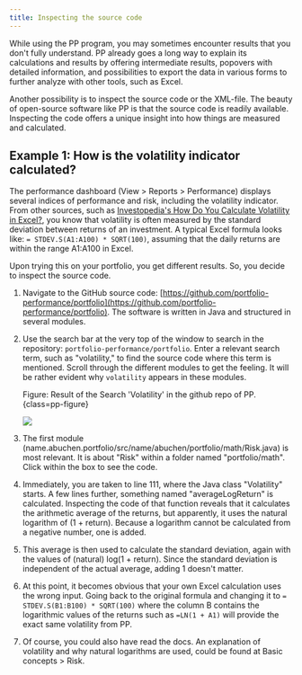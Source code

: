 ```yaml
---
title: Inspecting the source code
---
```


While using the PP program, you may sometimes encounter results that you don't fully understand. PP already goes a long way to explain its calculations and results by offering intermediate results, popovers with detailed information, and possibilities to export the data in various forms to further analyze with other tools, such as Excel.

Another possibility is to inspect the source code or the XML-file. The beauty of open-source software like PP is that the source code is readily available. Inspecting the code offers a unique insight into how things are measured and calculated.

## Example 1: How is the volatility indicator calculated?

The performance dashboard (View > Reports > Performance) displays several indices of performance and risk, including the volatility indicator. From other sources, such as [Investopedia's How Do You Calculate Volatility in Excel?](https://www.investopedia.com/ask/answers/021015/how-can-you-calculate-volatility-excel.asp), you know that volatility is often measured by the standard deviation between returns of an investment. A typical Excel formula looks like: `= STDEV.S(A1:A100) * SQRT(100)`, assuming that the daily returns are within the range A1:A100 in Excel.

Upon trying this on your portfolio, you get different results. So, you decide to inspect the source code.

1. Navigate to the GitHub source code: [https://github.com/portfolio-performance/portfolio](https://github.com/portfolio-performance/portfolio). The software is written in Java and structured in several modules.
2. Use the search bar at the very top of the window to search in the repository: `portfolio-performance/portfolio`. Enter a relevant search term, such as "volatility," to find the source code where this term is mentioned. Scroll through the different modules to get the feeling. It will be rather evident why `volatility` appears in these modules.

    Figure: Result of the Search 'Volatility' in the github repo of PP. {class=pp-figure}

    ![](./images/source-code-search-volatility.png)

3. The first module (name.abuchen.portfolio/src/name/abuchen/portfolio/math/Risk.java) is most relevant. It is about "Risk" within a folder named "portfolio/math". Click within the box to see the code.
4. Immediately, you are taken to line 111, where the Java class "Volatility" starts. A few lines further, something named "averageLogReturn" is calculated. Inspecting the code of that function reveals that it calculates the arithmetic average of the returns, but apparently, it uses the natural logarithm of (1 + return). Because a logarithm cannot be calculated from a negative number, one is added. 
5. This average is then used to calculate the standard deviation, again with the values of (natural) log(1 + return). Since the standard deviation is independent of the actual average, adding 1 doesn't matter.
6. At this point, it becomes obvious that your own Excel calculation uses the wrong input. Going back to the original formula and changing it to `= STDEV.S(B1:B100) * SQRT(100)` where the column B contains the logarithmic values of the returns such as `=LN(1 + A1)` will provide the exact same volatility from PP.
7. Of course, you could also have read the docs. An explanation of volatility and why natural logarithms are used, could be found at Basic concepts > Risk. 



